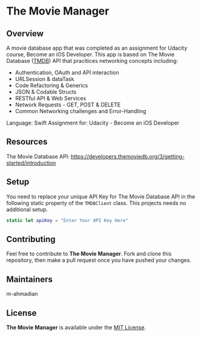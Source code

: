 # The Movie Manager

## Overview

A movie database app that was completed as an assignment for Udacity course, Become an iOS Developer. This app is based on The Movie Database ([TMDB](https://www.themoviedb.org/)) API that pracitices networking concepts including:

* Authentication, OAuth and API interaction
* URLSession & dataTask
* Code Refactoring & Generics
* JSON & Codable Structs
* RESTful API & Web Services
* Network Requests - GET, POST & DELETE
* Common Networking challenges and Error-Handling

Language: Swift
Assignment for: Udacity - Become an iOS Developer


## Resources
The Movie Database API: <https://developers.themoviedb.org/3/getting-started/introduction>


## Setup
You need to replace your unique API Key for The Movie Database API in the following static property of the `TMDBClient` class. This projects needs no additional setup.

```swift
static let apiKey = "Enter Your API Key Here"
```

## Contributing
Feel free to contribute to **The Movie Manager**. Fork and clone this repository, then make a pull request once you have pushed your changes.


## Maintainers
m-ahmadian

## License
**The Movie Manager** is available under the [MIT License](https://github.com/m-ahmadian/The-Movie-Manager/blob/master/LICENSE).
